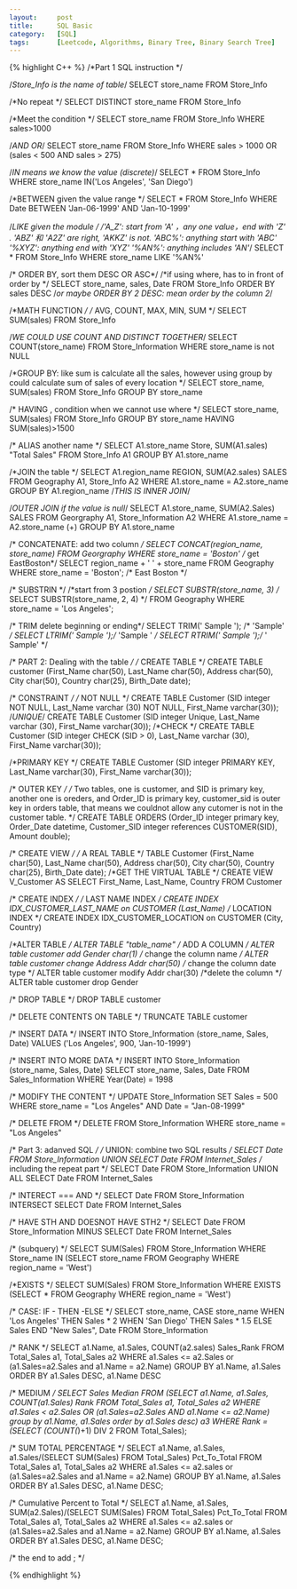 ```yaml
---
layout:     post
title:      SQL Basic
category:   [SQL] 
tags:		[Leetcode, Algorithms, Binary Tree, Binary Search Tree]
---
```


{% highlight C++ %}
/*Part 1 SQL instruction */

/*Store_Info is the name of table*/
SELECT store_name FROM Store_Info

/*No repeat */
SELECT DISTINCT store_name FROM Store_Info

/*Meet the condition */
SELECT store_name 
FROM Store_Info 
WHERE sales>1000

/*AND OR*/
SELECT store_name 
FROM Store_Info
WHERE sales > 1000
OR (sales < 500 AND sales > 275)

/*IN means we know the value (discrete)*/
SELECT *
FROM Store_Info
WHERE store_name IN('Los Angeles', 'San Diego')

/*BETWEEN given the value range */
SELECT *
FROM Store_Info
WHERE Date BETWEEN 'Jan-06-1999' AND 'Jan-10-1999' 

/*LIKE given the module */
/*'A_Z': start from 'A' ，any one value，end with 'Z' . 
'ABZ' 和 'A2Z' are right, 'AKKZ' is not.
'ABC%': anything start with 'ABC'
'%XYZ': anything end with 'XYZ'
'%AN%': anything includes 'AN'*/
SELECT *
FROM Store_Info
WHERE store_name LIKE '%AN%'

/* ORDER BY, sort them DESC OR ASC*/
/*if using where, has to in front of order by */
SELECT store_name, sales, Date
FROM Store_Info
ORDER BY sales DESC
/*or maybe ORDER BY 2 DESC: mean order by the column 2*/

/*MATH FUNCTION */
/* AVG, COUNT, MAX, MIN, SUM */
SELECT SUM(sales)
FROM Store_Info

/*WE COULD USE COUNT AND DISTINCT TOGETHER*/
SELECT COUNT(store_name)
FROM Store_Information
WHERE store_name is not NULL

/*GROUP BY: like sum is calculate all the sales, however using group by could calculate sum of sales of every location */
SELECT store_name, SUM(sales)
FROM Store_Info
GROUP BY store_name

/* HAVING , condition when we cannot use where */
SELECT store_name, SUM(sales)
FROM Store_Info
GROUP BY store_name 
HAVING SUM(sales)>1500

/* ALIAS another name */
SELECT A1.store_name Store, SUM(A1.sales) "Total Sales"
FROM Store_Info A1
GROUP BY A1.store_name 

/*JOIN the table */
SELECT A1.region_name REGION, SUM(A2.sales) SALES
FROM Geography A1, Store_Info A2
WHERE A1.store_name = A2.store_name
GROUP BY A1.region_name
/*THIS IS INNER JOIN*/

/*OUTER JOIN if the value is null*/
SELECT A1.store_name, SUM(A2.Sales) SALES
FROM Georgraphy A1, Store_Information A2
WHERE A1.store_name = A2.store_name (+)
GROUP BY A1.store_name 

/* CONCATENATE: add two column */
SELECT CONCAT(region_name, store_name) FROM Georgraphy
WHERE store_name = 'Boston'
/* get EastBoston*/
SELECT region_name + ' ' + store_name FROM Geography
WHERE store_name = 'Boston'; 
/* East Boston */

/* SUBSTRIN */
/*start from 3 postion */
SELECT SUBSTR(store_name, 3)
/* SELECT SUBSTR(store_name, 2, 4) */
FROM Geography
WHERE store_name = 'Los Angeles'; 

/* TRIM delete beginning or ending*/
SELECT TRIM('	Sample	'); /* 'Sample' */
SELECT LTRIM('	Sample	');/* 'Sample	' */
SELECT RTRIM('	Sample	');/* '		Sample' */



/* PART 2: Dealing with the table */
/* CREATE TABLE */
CREATE TABLE customer
(First_Name char(50),
Last_Name char(50),
Address char(50),
City char(50),
Country char(25),
Birth_Date date); 

/* CONSTRAINT */
/* NOT NULL */
CREATE TABLE Customer
(SID integer NOT NULL,
Last_Name varchar (30) NOT NULL,
First_Name varchar(30)); 
/*UNIQUE*/
CREATE TABLE Customer
(SID integer Unique,
Last_Name varchar (30),
First_Name varchar(30));
/*CHECK */
CREATE TABLE Customer
(SID integer CHECK (SID > 0),
Last_Name varchar (30),
First_Name varchar(30)); 


/*PRIMARY KEY */
CREATE TABLE Customer
(SID integer PRIMARY KEY,
Last_Name varchar(30),
First_Name varchar(30)); 

/* OUTER KEY */
/* Two tables, one is customer, and SID is primary key,
another one is oreders, and Order_ID is primary key,
customer_sid is outer key in orders table, that means we couldnot allow any cutomer is not in the customer table. */
CREATE TABLE ORDERS
(Order_ID integer primary key, 
Order_Date datetime,
Customer_SID integer references CUSTOMER(SID),
Amount double); 

/* CREATE VIEW */
/* A REAL TABLE */
TABLE Customer
(First_Name char(50),
Last_Name char(50),
Address char(50),
City char(50),
Country char(25),
Birth_Date date);
/*GET THE VIRTUAL TABLE */
CREATE VIEW V_Customer
AS SELECT First_Name, Last_Name, Country
FROM Customer 

/* CREATE INDEX */
/* LAST NAME INDEX */
CREATE INDEX IDX_CUSTOMER_LAST_NAME
on CUSTOMER (Last_Name) 
/* LOCATION INDEX */
CREATE INDEX IDX_CUSTOMER_LOCATION
on CUSTOMER (City, Country) 

/*ALTER TABLE */
ALTER TABLE "table_name" 
/* ADD A COLUMN */
ALTER table customer add Gender char(1) 
/* change the column name */
ALTER table customer change Address Addr char(50) 
/* change the column date type */
ALTER table customer modify Addr char(30) 
/*delete the column */
ALTER table customer drop Gender 

/* DROP TABLE */
DROP TABLE customer

/* DELETE CONTENTS ON TABLE */
TRUNCATE TABLE customer

/* INSERT DATA */
INSERT INTO Store_Information (store_name, Sales, Date)
VALUES ('Los Angeles', 900, 'Jan-10-1999') 

/* INSERT INTO MORE DATA */
INSERT INTO Store_Information (store_name, Sales, Date)
SELECT store_name, Sales, Date
FROM Sales_Information
WHERE Year(Date) = 1998

/* MODIFY THE CONTENT */
UPDATE Store_Information
SET Sales = 500
WHERE store_name = "Los Angeles"
AND Date = "Jan-08-1999" 

/* DELETE FROM */
DELETE FROM Store_Information
WHERE store_name = "Los Angeles" 





/* Part 3: adanved SQL */
/* UNION: combine two SQL results */
SELECT Date FROM Store_Information
UNION
SELECT Date FROM Internet_Sales 
/* including the repeat part */
SELECT Date FROM Store_Information
UNION ALL
SELECT Date FROM Internet_Sales 

/* INTERECT === AND */
SELECT Date FROM Store_Information
INTERSECT
SELECT Date FROM Internet_Sales

/* HAVE STH AND DOESNOT HAVE STH2 */
SELECT Date FROM Store_Information
MINUS
SELECT Date FROM Internet_Sales 

/* (subquery) */
SELECT SUM(Sales) FROM Store_Information
WHERE Store_name IN
(SELECT store_name FROM Geography
WHERE region_name = 'West') 

/*EXISTS */
SELECT SUM(Sales) FROM Store_Information
WHERE EXISTS
(SELECT * FROM Geography
WHERE region_name = 'West') 

/* CASE: IF - THEN -ELSE */
SELECT store_name, CASE store_name
 WHEN 'Los Angeles' THEN Sales * 2
 WHEN 'San Diego' THEN Sales * 1.5
 ELSE Sales
 END
"New Sales",
Date
FROM Store_Information 

/* RANK */
SELECT a1.Name, a1.Sales, COUNT(a2.sales) Sales_Rank
FROM Total_Sales a1, Total_Sales a2
WHERE a1.Sales <= a2.Sales or (a1.Sales=a2.Sales and a1.Name = a2.Name)
GROUP BY a1.Name, a1.Sales
ORDER BY a1.Sales DESC, a1.Name DESC

/* MEDIUM */
SELECT Sales Median FROM
(SELECT a1.Name, a1.Sales, COUNT(a1.Sales) Rank
FROM Total_Sales a1, Total_Sales a2
WHERE a1.Sales < a2.Sales OR (a1.Sales=a2.Sales AND a1.Name <= a2.Name)
group by a1.Name, a1.Sales
order by a1.Sales desc) a3
WHERE Rank = (SELECT (COUNT(*)+1) DIV 2 FROM Total_Sales); 

/* SUM TOTAL PERCENTAGE */
SELECT a1.Name, a1.Sales, a1.Sales/(SELECT SUM(Sales) FROM Total_Sales) Pct_To_Total
FROM Total_Sales a1, Total_Sales a2
WHERE a1.Sales <= a2.sales or (a1.Sales=a2.Sales and a1.Name = a2.Name)
GROUP BY a1.Name, a1.Sales
ORDER BY a1.Sales DESC, a1.Name DESC; 

/* Cumulative Percent to Total */
SELECT a1.Name, a1.Sales, SUM(a2.Sales)/(SELECT SUM(Sales) FROM Total_Sales)
Pct_To_Total
FROM Total_Sales a1, Total_Sales a2
WHERE a1.Sales <= a2.sales or (a1.Sales=a2.Sales and a1.Name = a2.Name)
GROUP BY a1.Name, a1.Sales
ORDER BY a1.Sales DESC, a1.Name DESC;


/* the end to add ; */

{% endhighlight %}

